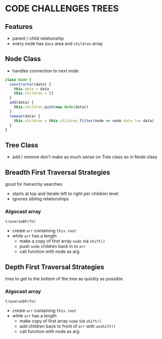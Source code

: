 # CODE CHALLENGES TREES

## Features

- parent / child relationship
- every node has `data` area and `children` array

## Node Class

- handles connection to next node

```javascript
class Node {
  constructor(data) {
    this.data = data
    this.children = []
  }
  add(data) {
    this.children.push(new Node(data))
  }
  remove(data) {
    this.children = this.children.filter(node => node.data !== data)
  }
}
```

## Tree Class

- add / remove don't make as much sense on Tree class so in Node class

## Breadth First Traversal Strategies

good for hierarchy searches

- starts at top and iterate left to right per children level
- ignores sibling relationships

### Algocast array

`traverseBF(fn)`

- create `arr` containing `this.root`
- while `arr` has a length
  - make a copy of first array `node` via `shift()`
  - push `node` children back in to `arr`
  - call function with node as arg

## Depth First Traversal Strategies

tries to get to the bottom of the tree as quickly as possible

### Algocast array

`traverseDF(fn)`

- create `arr` containing `this.root`
- while `arr` has a length
  - make copy of first array `node` via `shift()`
  - add children back to front of `arr` with `unshift()`
  - call function with node as arg
